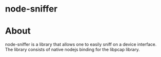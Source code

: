 # node-sniffer

# About

node-sniffer is a library that allows one to easily sniff on a device interface. The library consists of native nodejs binding
for the libpcap library. 

